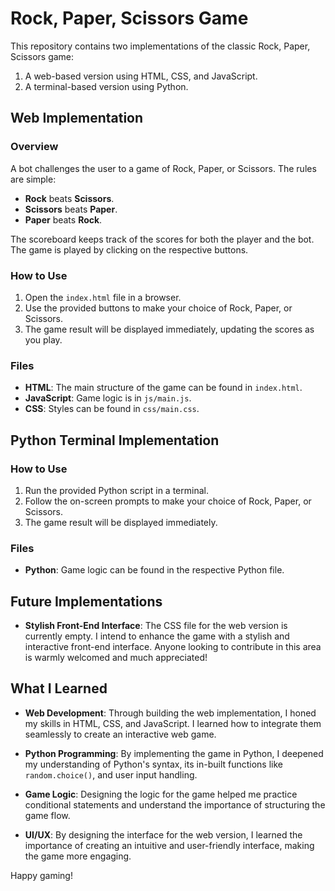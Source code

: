 # Rock, Paper, Scissors Game

This repository contains two implementations of the classic Rock, Paper, Scissors game:

1. A web-based version using HTML, CSS, and JavaScript.
2. A terminal-based version using Python.

## Web Implementation

### Overview

A bot challenges the user to a game of Rock, Paper, or Scissors. The rules are simple:

- **Rock** beats **Scissors**.
- **Scissors** beats **Paper**.
- **Paper** beats **Rock**.

The scoreboard keeps track of the scores for both the player and the bot. The game is played by clicking on the respective buttons.

### How to Use

1. Open the `index.html` file in a browser.
2. Use the provided buttons to make your choice of Rock, Paper, or Scissors.
3. The game result will be displayed immediately, updating the scores as you play.

### Files

- **HTML**: The main structure of the game can be found in `index.html`.
- **JavaScript**: Game logic is in `js/main.js`.
- **CSS**: Styles can be found in `css/main.css`.

## Python Terminal Implementation

### How to Use

1. Run the provided Python script in a terminal.
2. Follow the on-screen prompts to make your choice of Rock, Paper, or Scissors.
3. The game result will be displayed immediately.

### Files

- **Python**: Game logic can be found in the respective Python file.

## Future Implementations

- **Stylish Front-End Interface**: The CSS file for the web version is currently empty. I intend to enhance the game with a stylish and interactive front-end interface. Anyone looking to contribute in this area is warmly welcomed and much appreciated!

## What I Learned

- **Web Development**: Through building the web implementation, I honed my skills in HTML, CSS, and JavaScript. I learned how to integrate them seamlessly to create an interactive web game.
- **Python Programming**: By implementing the game in Python, I deepened my understanding of Python's syntax, its in-built functions like `random.choice()`, and user input handling.

- **Game Logic**: Designing the logic for the game helped me practice conditional statements and understand the importance of structuring the game flow.

- **UI/UX**: By designing the interface for the web version, I learned the importance of creating an intuitive and user-friendly interface, making the game more engaging.

Happy gaming!
